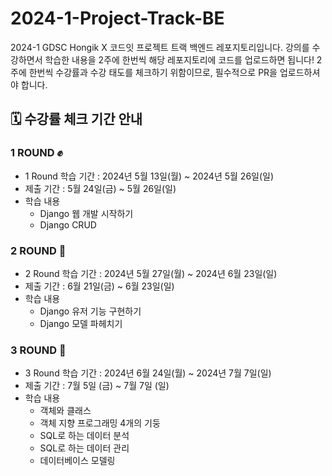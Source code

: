 # 2024-1-Project-Track-BE

2024-1 GDSC Hongik X 코드잇 프로젝트 트랙 백엔드 레포지토리입니다.
강의를 수강하면서 학습한 내용을 2주에 한번씩 해당 레포지토리에 코드를 업로드하면 됩니다!
2주에 한번씩 수강률과 수강 태도를 체크하기 위함이므로, 필수적으로 PR을 업로드하셔야 합니다.

## 🗓️ 수강률 체크 기간 안내

### 1 ROUND ✊

- 1 Round 학습 기간 : 2024년 5월 13일(월) ~ 2024년 5월 26일(일)
- 제출 기간 : 5월 24일(금) ~ 5월 26일(일)
- 학습 내용
  - Django 웹 개발 시작하기
  - Django CRUD

### 2 ROUND 👊

- 2 Round 학습 기간 : 2024년 5월 27일(월) ~ 2024년 6월 23일(일)
- 제출 기간 : 6월 21일(금) ~ 6월 23일(일)
- 학습 내용
  - Django 유저 기능 구현하기
  - Django 모델 파헤치기

### 3 ROUND 🥊

- 3 Round 학습 기간 : 2024년 6월 24일(월) ~ 2024년 7월 7일(일)
- 제출 기간 : 7월 5일 (금) ~ 7월 7일 (일)
- 학습 내용
  - 객체와 클래스
  - 객체 지향 프로그래밍 4개의 기둥
  - SQL로 하는 데이터 분석
  - SQL로 하는 데이터 관리
  - 데이터베이스 모델링
